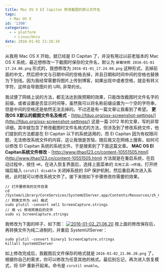 ```yaml
---
title: Mac OS X EI Capitan 修改截图的默认文件名
tags:
  - Mac OS X
id: '1398'
categories:
  - - platform
    - Linux/Unix
date: 2016-01-02 21:28:34
---
```


从我用 Mac OS X 开始，就已经是 EI Capitan 了，并没有用过以前老版本的 Mac OS X 系统，最近想修改一下截图时保存的文件名，默认为 `屏幕快照 2016-01-01 17.24.08.png` 形式的，我想修改为 `2016-01-01_17.24.08.png` 这种形式，去掉前面的中文，然后把中文与日期中间的空格去掉，并且日期和时间中间的空格也替换为下划线。因为我经常需要将图片上传到博客，如果出现中或者空格，就会有转义字符，这样会导致图片的 URL 非常的长。
<!-- more -->
我试便了网络上说的方法，都无法达到我预期的效果，只能改改截图时文件名字的前缀，或者设置是否显示时间等，虽然我可以将名称前缀设置为一个空的字符串，但是中间的空格还是依然无法去掉的。不过还是有一篇文章让我看到了希望。 **更改OS X默认的截图文件名及格式** - [http://fduo.org/osx-screenshot-settings/](http://fduo.org/osx-screenshot-settings/) 这是一篇 2012 年的文章，写的非常详细，其中就包含了修改截图时文件名格式的方法，但涉及到了修改系统文件，他们提到的方法都是在 EI Capitan 以下的系统适用的，而 EI Capitan 因为有权限问题，无法修改系统文件的内容，这让我很是苦恼，随后我又在网络上搜索，如何可以修改 EI Capitan 系统的系统文件。于是搜索到了下面这篇文章。 **MAC OS EI Capitan系统文件修改** - [http://www.ithao123.cn/content-10551505.html](http://www.ithao123.cn/content-10551505.html) 方法就是在重启系统，在启动过程中，按住 `⌘R`，在进入恢复界面后，选择上面菜单的 `实用工具->终端`，打开终端后输入 `csrutil disable` 关闭掉系统的 SIP 保护机制，然后重启再次进入系统，此时就可以修改系统文件了。接下来按如下步骤修改你需要的效果。

```
// 打开要修改的文件目录
cd /System/Library/CoreServices/SystemUIServer.app/Contents/Resources/zh_CN.lproj
// 转换文件为 xml 格式
sudo plutil -convert xml1 ScreenCapture.strings
// 用 vi 修改转换后的文件
sudo vi ScreenCapture.strings
```

我修改为下面的样子，如下图： [![2016-01-02_21.06.20](http://www.mycode.net.cn/wp-content/uploads/2016/01/2016-01-02_21.06.20-1024x706.png)](http://www.mycode.net.cn/wp-content/uploads/2016/01/2016-01-02_21.06.20.png) 按上面的修改保存后，再转换文件为纯二进制的，并重启 SystemUIServer：

```
sudo plutil -convert binary1 ScreenCapture.strings
killall SystemUIServer
```

如上修改完成后，我截图后文件保存的格式就是 `2016-01-02_21.06.20.png` 了，根据你自己的需求，你可以修改为任意其他的格式。最后别忘记，再次进入恢复模式，将 SIP 重新开起来。命令是 `csrutil enable`。